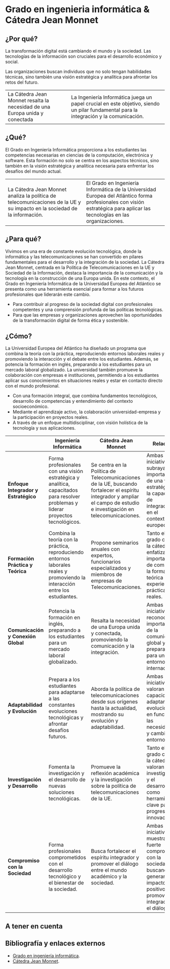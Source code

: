 # Grado en ingenieria informática & Cátedra Jean Monnet

## ¿Por qué?

La transformación digital está cambiando el mundo y la sociedad. Las tecnologías de la información son cruciales para el desarrollo económico y social.

Las organizaciones buscan individuos que no solo tengan habilidades técnicas, sino también una visión estratégica y analítica para afrontar los retos del futuro.

|||
|-|-|
La Cátedra Jean Monnet resalta la necesidad de una Europa unida y conectada|La Ingeniería Informática juega un papel crucial en este objetivo, siendo un pilar fundamental para la integración y la comunicación.

## ¿Qué?

El Grado en Ingeniería Informática proporciona a los estudiantes las competencias necesarias en ciencias de la computación, electrónica y software. Esta formación no solo se centra en los aspectos técnicos, sino también en la visión estratégica y analítica necesaria para enfrentar los desafíos del mundo actual. 

|||
|-|-|
La Cátedra Jean Monnet analiza la política de telecomunicaciones de la UE y su impacto en la sociedad de la información.|El Grado en Ingeniería Informática de la Universidad Europea del Atlántico forma profesionales con visión estratégica para aplicar las tecnologías en las organizaciones.


## ¿Para qué?

Vivimos en una era de constante evolución tecnológica, donde la informática y las telecomunicaciones se han convertido en pilares fundamentales para el desarrollo y la integración de la sociedad. La Cátedra Jean Monnet, centrada en la Política de Telecomunicaciones en la UE y Sociedad de la Información, destaca la importancia de la comunicación y la tecnología en la construcción de una Europa unida. En este contexto, el Grado en Ingeniería Informática de la Universidad Europea del Atlántico se presenta como una herramienta esencial para formar a los futuros profesionales que liderarán este cambio.

- Para contribuir al progreso de la sociedad digital con profesionales competentes y una comprensión profunda de las políticas tecnológicas.
- Para que las empresas y organizaciones aprovechen las oportunidades de la transformación digital de forma ética y sostenible.

## ¿Cómo?

La Universidad Europea del Atlántico ha diseñado un programa que combina la teoría con la práctica, reproduciendo entornos laborales reales y promoviendo la interacción y el debate entre los estudiantes. Además, se potencia la formación en inglés, preparando a los estudiantes para un mercado laboral globalizado. La universidad también promueve la colaboración con empresas e instituciones, permitiendo a los estudiantes aplicar sus conocimientos en situaciones reales y estar en contacto directo con el mundo profesional.

- Con una formación integral, que combina fundamentos tecnológicos, desarrollo de competencias y entendimiento del contexto socioeconómico.
- Mediante el aprendizaje activo, la colaboración universidad-empresa y la participación en proyectos reales.
- A través de un enfoque multidisciplinar, con visión holística de la tecnología y sus aplicaciones.

||Ingeniería Informática|Cátedra Jean Monnet|Relación|
|-|-|-|-|
**Enfoque Integrador y Estratégico**|Forma profesionales con una visión estratégica y analítica, capacitados para resolver problemas y liderar proyectos tecnológicos.|Se centra en la Política de Telecomunicaciones de la UE, buscando fortalecer el espíritu integrador y ampliar el campo de estudio e investigación en telecomunicaciones.|Ambas iniciativas subrayan la importancia de una visión estratégica y la capacidad de integración en el contexto europeo.
**Formación Práctica y Teórica**|Combina la teoría con la práctica, reproduciendo entornos laborales reales y promoviendo la interacción entre los estudiantes.|Propone seminarios anuales con expertos, funcionarios especializados y miembros de empresas de Telecomunicaciones.|Tanto el grado como la cátedra enfatizan la importancia de combinar la formación teórica con experiencias prácticas y reales.
**Comunicación y Conexión Global**|Potencia la formación en inglés, preparando a los estudiantes para un mercado laboral globalizado.|Resalta la necesidad de una Europa unida y conectada, promoviendo la comunicación y la integración.|Ambas iniciativas reconocen la importancia de la comunicación global y la preparación para un entorno internacional.
**Adaptabilidad y Evolución**|Prepara a los estudiantes para adaptarse a las constantes evoluciones tecnológicas y afrontar desafíos futuros.|Aborda la política de telecomunicaciones desde sus orígenes hasta la actualidad, mostrando su evolución y adaptabilidad.|Ambas iniciativas valoran la capacidad de adaptarse y evolucionar en función de las necesidades y cambios del entorno.
**Investigación y Desarrollo**|Fomenta la investigación y el desarrollo de nuevas soluciones tecnológicas.|Promueve la reflexión académica y la investigación sobre la política de telecomunicaciones de la UE.|Tanto el grado como la cátedra valoran la investigación y el desarrollo como herramientas clave para el progreso y la innovación.
**Compromiso con la Sociedad**|Forma profesionales comprometidos con el desarrollo tecnológico y el bienestar de la sociedad.|Busca fortalecer el espíritu integrador y promover el diálogo entre el mundo académico y la sociedad.|Ambas iniciativas muestran un fuerte compromiso con la sociedad, buscando generar un impacto positivo y promover la integración y el diálogo.

## A tener en cuenta

## Bibliografía y enlaces externos

- [Grado en ingeniería informática](https://www.uneatlantico.es/escuela-politecnica-superior/estudios-grado-oficial-en-ingenieria-informatica).
- [Cátedra Jean Monnet](https://www.uneatlantico.es/escuela-politecnica-superior/catedra-jean-monnet-politica-comunicaciones-y-sociedad-informacion).
